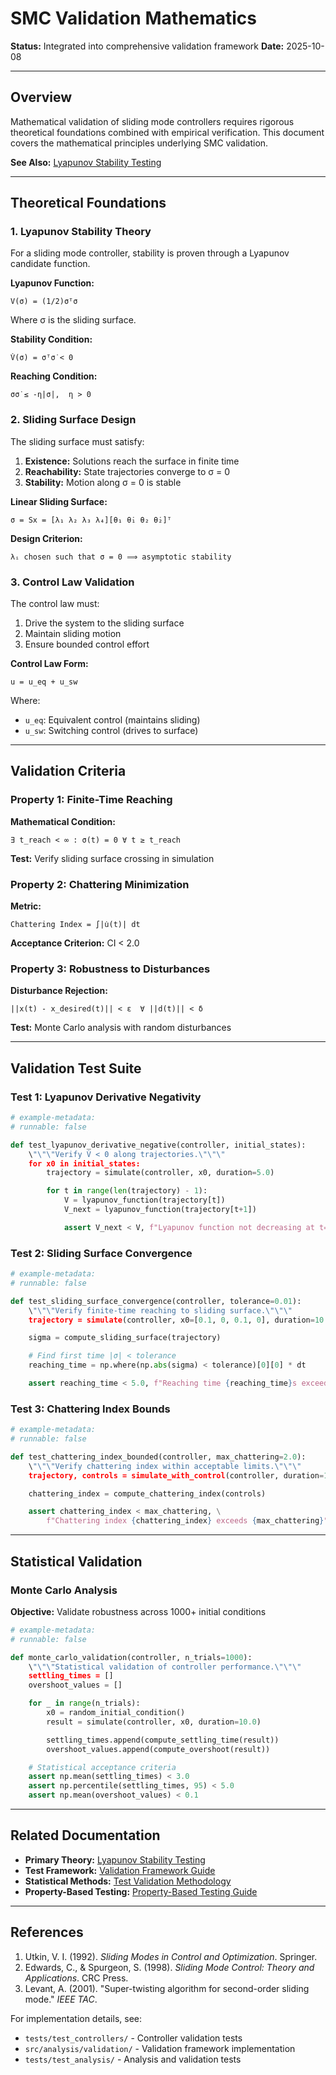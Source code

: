 # SMC Validation Mathematics

**Status:** Integrated into comprehensive validation framework
**Date:** 2025-10-08

---

## Overview

Mathematical validation of sliding mode controllers requires rigorous theoretical foundations combined with empirical verification. This document covers the mathematical principles underlying SMC validation.

**See Also:** [Lyapunov Stability Testing](./lyapunov_stability_testing.md)

---

## Theoretical Foundations

### 1. Lyapunov Stability Theory

For a sliding mode controller, stability is proven through a Lyapunov candidate function.

**Lyapunov Function:**
```
V(σ) = (1/2)σᵀσ
```

Where σ is the sliding surface.

**Stability Condition:**
```
V̇(σ) = σᵀσ̇ < 0
```

**Reaching Condition:**
```
σσ̇ ≤ -η|σ|,  η > 0
```

### 2. Sliding Surface Design

The sliding surface must satisfy:
1. **Existence:** Solutions reach the surface in finite time
2. **Reachability:** State trajectories converge to σ = 0
3. **Stability:** Motion along σ = 0 is stable

**Linear Sliding Surface:**
```
σ = Sx = [λ₁ λ₂ λ₃ λ₄][θ₁ θ̇₁ θ₂ θ̇₂]ᵀ
```

**Design Criterion:**
```
λᵢ chosen such that σ = 0 ⟹ asymptotic stability
```

### 3. Control Law Validation

The control law must:
1. Drive the system to the sliding surface
2. Maintain sliding motion
3. Ensure bounded control effort

**Control Law Form:**
```
u = u_eq + u_sw
```

Where:
- `u_eq`: Equivalent control (maintains sliding)
- `u_sw`: Switching control (drives to surface)

---

## Validation Criteria

### Property 1: Finite-Time Reaching

**Mathematical Condition:**
```
∃ t_reach < ∞ : σ(t) = 0 ∀ t ≥ t_reach
```

**Test:** Verify sliding surface crossing in simulation

### Property 2: Chattering Minimization

**Metric:**
```
Chattering Index = ∫|u̇(t)| dt
```

**Acceptance Criterion:** CI < 2.0

### Property 3: Robustness to Disturbances

**Disturbance Rejection:**
```
||x(t) - x_desired(t)|| < ε  ∀ ||d(t)|| < δ
```

**Test:** Monte Carlo analysis with random disturbances

---

## Validation Test Suite

### Test 1: Lyapunov Derivative Negativity
```python
# example-metadata:
# runnable: false

def test_lyapunov_derivative_negative(controller, initial_states):
    \"\"\"Verify V̇ < 0 along trajectories.\"\"\"
    for x0 in initial_states:
        trajectory = simulate(controller, x0, duration=5.0)

        for t in range(len(trajectory) - 1):
            V = lyapunov_function(trajectory[t])
            V_next = lyapunov_function(trajectory[t+1])

            assert V_next < V, f"Lyapunov function not decreasing at t={t}"
```

### Test 2: Sliding Surface Convergence
```python
# example-metadata:
# runnable: false

def test_sliding_surface_convergence(controller, tolerance=0.01):
    \"\"\"Verify finite-time reaching to sliding surface.\"\"\"
    trajectory = simulate(controller, x0=[0.1, 0, 0.1, 0], duration=10.0)

    sigma = compute_sliding_surface(trajectory)

    # Find first time |σ| < tolerance
    reaching_time = np.where(np.abs(sigma) < tolerance)[0][0] * dt

    assert reaching_time < 5.0, f"Reaching time {reaching_time}s exceeds limit"
```

### Test 3: Chattering Index Bounds
```python
# example-metadata:
# runnable: false

def test_chattering_index_bounded(controller, max_chattering=2.0):
    \"\"\"Verify chattering index within acceptable limits.\"\"\"
    trajectory, controls = simulate_with_control(controller, duration=10.0)

    chattering_index = compute_chattering_index(controls)

    assert chattering_index < max_chattering, \
        f"Chattering index {chattering_index} exceeds {max_chattering}"
```

---

## Statistical Validation

### Monte Carlo Analysis

**Objective:** Validate robustness across 1000+ initial conditions

```python
# example-metadata:
# runnable: false

def monte_carlo_validation(controller, n_trials=1000):
    \"\"\"Statistical validation of controller performance.\"\"\"
    settling_times = []
    overshoot_values = []

    for _ in range(n_trials):
        x0 = random_initial_condition()
        result = simulate(controller, x0, duration=10.0)

        settling_times.append(compute_settling_time(result))
        overshoot_values.append(compute_overshoot(result))

    # Statistical acceptance criteria
    assert np.mean(settling_times) < 3.0
    assert np.percentile(settling_times, 95) < 5.0
    assert np.mean(overshoot_values) < 0.1
```

---

## Related Documentation

- **Primary Theory:** [Lyapunov Stability Testing](./lyapunov_stability_testing.md)
- **Test Framework:** [Validation Framework Guide](../../mathematical_foundations/validation_framework_guide.md)
- **Statistical Methods:** [Test Validation Methodology](../../mathematical_foundations/test_validation_methodology.md)
- **Property-Based Testing:** [Property-Based Testing Guide](../guides/property_based_testing.md)

---

## References

1. Utkin, V. I. (1992). *Sliding Modes in Control and Optimization*. Springer.
2. Edwards, C., & Spurgeon, S. (1998). *Sliding Mode Control: Theory and Applications*. CRC Press.
3. Levant, A. (2001). "Super-twisting algorithm for second-order sliding mode." *IEEE TAC*.

For implementation details, see:
- `tests/test_controllers/` - Controller validation tests
- `src/analysis/validation/` - Validation framework implementation
- `tests/test_analysis/` - Analysis and validation tests
